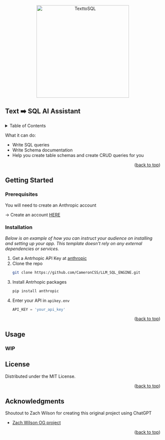 
<a name="readme-top"></a>



<!-- PROJECT LOGO -->
<br />
<div align="center">
  <a href="https://github.com/othneildrew/Best-README-Template">
    <img src="https://github.com/user-attachments/assets/12f1e332-ec27-46f6-9dd9-1c47a83c7e26" alt="TexttoSQL" height="300">
  </a>

</div>



<!-- ABOUT THE PROJECT -->
## Text ➡️ SQL AI Assistant

<!-- TABLE OF CONTENTS -->
<details>
  <summary>Table of Contents</summary>
  <ol>
    <li>
      <a href="#about-the-project">About The Project</a>
    </li>
    <li>
      <a href="#getting-started">Getting Started</a>
      <ul>
        <li><a href="#prerequisites">Prerequisites</a></li>
        <li><a href="#installation">Installation</a></li>
      </ul>
    </li>
    <li><a href="#usage">Usage</a></li>
    <li><a href="#license">License</a></li>
    <li><a href="#acknowledgments">Acknowledgments</a></li>
  </ol>
</details>


What it can do:
* Write SQL queries
* Write Schema documentation
* Help you create table schemas and create CRUD queries for you


<p align="right">(<a href="#readme-top">back to top</a>)</p>



<!-- GETTING STARTED -->
## Getting Started

### Prerequisites

You will need to create an Anthropic account

-> Create an account [HERE](https://console.anthropic.com)


### Installation

_Below is an example of how you can instruct your audience on installing and setting up your app. This template doesn't rely on any external dependencies or services._

1. Get a Antrhopic API Key at [anthropic](https://console.anthropic.com/settings/keys)
2. Clone the repo
   ```sh
   git clone https://github.com/CameronCSS/LLM_SQL_ENGINE.git
   ```
3. Install Antrhopic packages
   ```sh
   pip install anthropic
   ```
4. Enter your API in `apikey.env`
   ```python
   API_KEY = 'your_api_key'
   ```

<p align="right">(<a href="#readme-top">back to top</a>)</p>



<!-- USAGE EXAMPLES -->
## Usage

### WIP




<!-- LICENSE -->
## License

Distributed under the MIT License.

<p align="right">(<a href="#readme-top">back to top</a>)</p>






<!-- ACKNOWLEDGMENTS -->
## Acknowledgments

Shoutout to Zach Wilson for creating this original project using ChatGPT 

* [Zach Wilson OG project](https://github.com/DataExpert-io/llm-driven-data-engineering/tree/main)


<p align="right">(<a href="#readme-top">back to top</a>)</p>

